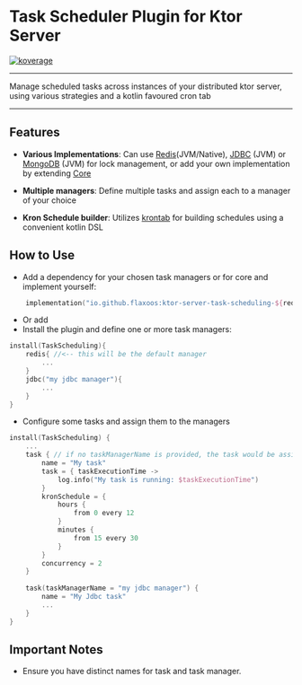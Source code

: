 # Task Scheduler Plugin for Ktor Server
<a href="file:/Users/ido/IdeaProjects/flax-ktor-plugins/ktor-server-task-scheduler/build/reports/kover/html/index.html">![koverage](https://img.shields.io/badge/93.58-green?logo=kotlin&label=koverage&style=flat)</a>

---

Manage scheduled tasks across instances of your distributed ktor server, using various strategies and a kotlin favoured cron tab

---

## Features

- **Various Implementations**: Can use [Redis](ktor-server-task-scheduling-redis)(JVM/Native), [JDBC](ktor-server-task-scheduling-jdbc) (JVM) or [MongoDB](ktor-server-task-scheduling-mongodb) (JVM) for lock management, or add your own implementation
by extending [Core](ktor-server-task-scheduling-core)
- **Multiple managers**: Define multiple tasks and assign each to a manager of your choice

- **Kron Schedule builder**: Utilizes [krontab](https://github.com/InsanusMokrassar/krontab) for building schedules using a convenient kotlin DSL 

## How to Use
- Add a dependency for your chosen task managers or for core and implement yourself:
```kotlin
    implementation("io.github.flaxoos:ktor-server-task-scheduling-${redis/jdbc/mongodb/core}:$ktor_plugins_version")
```
- Or add
- Install the plugin and define one or more task managers:
```kotlin
install(TaskScheduling){
    redis{ //<-- this will be the default manager
        ...
    }
    jdbc("my jdbc manager"){
        ...
    }
}
```

- Configure some tasks and assign them to the managers 

```kotlin
install(TaskScheduling) {
    ...
    task { // if no taskManagerName is provided, the task would be assigned to the default manager
        name = "My task"
        task = { taskExecutionTime ->
            log.info("My task is running: $taskExecutionTime")
        }
        kronSchedule = {
            hours {
                from 0 every 12
            }
            minutes {
                from 15 every 30
            }
        }
        concurrency = 2
    }
    
    task(taskManagerName = "my jdbc manager") {
        name = "My Jdbc task"
        ...
    }
}
```

## Important Notes

- Ensure you have distinct names for task and task manager.


